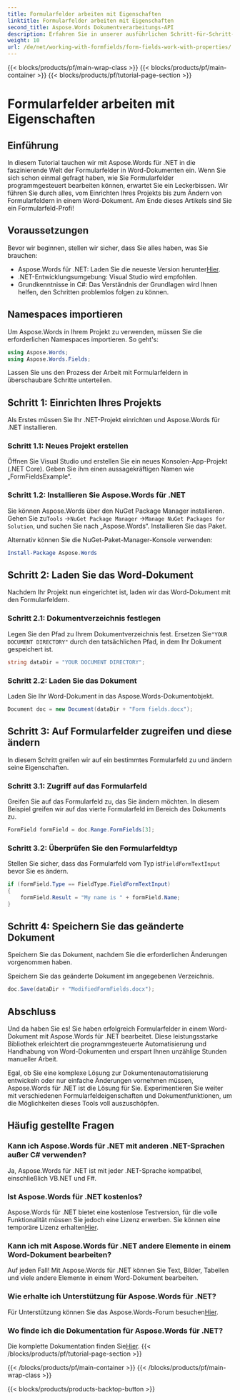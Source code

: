 ```yaml
---
title: Formularfelder arbeiten mit Eigenschaften
linktitle: Formularfelder arbeiten mit Eigenschaften
second_title: Aspose.Words Dokumentverarbeitungs-API
description: Erfahren Sie in unserer ausführlichen Schritt-für-Schritt-Anleitung, wie Sie mit Aspose.Words für .NET Formularfelder in Word-Dokumenten bearbeiten.
weight: 10
url: /de/net/working-with-formfields/form-fields-work-with-properties/
---
```


{{< blocks/products/pf/main-wrap-class >}}
{{< blocks/products/pf/main-container >}}
{{< blocks/products/pf/tutorial-page-section >}}

# Formularfelder arbeiten mit Eigenschaften

## Einführung

In diesem Tutorial tauchen wir mit Aspose.Words für .NET in die faszinierende Welt der Formularfelder in Word-Dokumenten ein. Wenn Sie sich schon einmal gefragt haben, wie Sie Formularfelder programmgesteuert bearbeiten können, erwartet Sie ein Leckerbissen. Wir führen Sie durch alles, vom Einrichten Ihres Projekts bis zum Ändern von Formularfeldern in einem Word-Dokument. Am Ende dieses Artikels sind Sie ein Formularfeld-Profi!

## Voraussetzungen

Bevor wir beginnen, stellen wir sicher, dass Sie alles haben, was Sie brauchen:
-  Aspose.Words für .NET: Laden Sie die neueste Version herunter[Hier](https://releases.aspose.com/words/net/).
- .NET-Entwicklungsumgebung: Visual Studio wird empfohlen.
- Grundkenntnisse in C#: Das Verständnis der Grundlagen wird Ihnen helfen, den Schritten problemlos folgen zu können.

## Namespaces importieren

Um Aspose.Words in Ihrem Projekt zu verwenden, müssen Sie die erforderlichen Namespaces importieren. So geht's:

```csharp
using Aspose.Words;
using Aspose.Words.Fields;
```

Lassen Sie uns den Prozess der Arbeit mit Formularfeldern in überschaubare Schritte unterteilen.

## Schritt 1: Einrichten Ihres Projekts

Als Erstes müssen Sie Ihr .NET-Projekt einrichten und Aspose.Words für .NET installieren.

### Schritt 1.1: Neues Projekt erstellen

Öffnen Sie Visual Studio und erstellen Sie ein neues Konsolen-App-Projekt (.NET Core). Geben Sie ihm einen aussagekräftigen Namen wie „FormFieldsExample“.

### Schritt 1.2: Installieren Sie Aspose.Words für .NET

 Sie können Aspose.Words über den NuGet Package Manager installieren. Gehen Sie zu`Tools` ->`NuGet Package Manager` ->`Manage NuGet Packages for Solution`, und suchen Sie nach „Aspose.Words“. Installieren Sie das Paket.

Alternativ können Sie die NuGet-Paket-Manager-Konsole verwenden:

```powershell
Install-Package Aspose.Words
```

## Schritt 2: Laden Sie das Word-Dokument

Nachdem Ihr Projekt nun eingerichtet ist, laden wir das Word-Dokument mit den Formularfeldern.

### Schritt 2.1: Dokumentverzeichnis festlegen

 Legen Sie den Pfad zu Ihrem Dokumentverzeichnis fest. Ersetzen Sie`"YOUR DOCUMENT DIRECTORY"` durch den tatsächlichen Pfad, in dem Ihr Dokument gespeichert ist.

```csharp
string dataDir = "YOUR DOCUMENT DIRECTORY";
```

### Schritt 2.2: Laden Sie das Dokument

Laden Sie Ihr Word-Dokument in das Aspose.Words-Dokumentobjekt.

```csharp
Document doc = new Document(dataDir + "Form fields.docx");
```

## Schritt 3: Auf Formularfelder zugreifen und diese ändern

In diesem Schritt greifen wir auf ein bestimmtes Formularfeld zu und ändern seine Eigenschaften.

### Schritt 3.1: Zugriff auf das Formularfeld

Greifen Sie auf das Formularfeld zu, das Sie ändern möchten. In diesem Beispiel greifen wir auf das vierte Formularfeld im Bereich des Dokuments zu.

```csharp
FormField formField = doc.Range.FormFields[3];
```

### Schritt 3.2: Überprüfen Sie den Formularfeldtyp

 Stellen Sie sicher, dass das Formularfeld vom Typ ist`FieldFormTextInput` bevor Sie es ändern.

```csharp
if (formField.Type == FieldType.FieldFormTextInput)
{
    formField.Result = "My name is " + formField.Name;
}
```

## Schritt 4: Speichern Sie das geänderte Dokument

Speichern Sie das Dokument, nachdem Sie die erforderlichen Änderungen vorgenommen haben.

Speichern Sie das geänderte Dokument im angegebenen Verzeichnis.

```csharp
doc.Save(dataDir + "ModifiedFormFields.docx");
```

## Abschluss

Und da haben Sie es! Sie haben erfolgreich Formularfelder in einem Word-Dokument mit Aspose.Words für .NET bearbeitet. Diese leistungsstarke Bibliothek erleichtert die programmgesteuerte Automatisierung und Handhabung von Word-Dokumenten und erspart Ihnen unzählige Stunden manueller Arbeit.

Egal, ob Sie eine komplexe Lösung zur Dokumentenautomatisierung entwickeln oder nur einfache Änderungen vornehmen müssen, Aspose.Words für .NET ist die Lösung für Sie. Experimentieren Sie weiter mit verschiedenen Formularfeldeigenschaften und Dokumentfunktionen, um die Möglichkeiten dieses Tools voll auszuschöpfen.

## Häufig gestellte Fragen

### Kann ich Aspose.Words für .NET mit anderen .NET-Sprachen außer C# verwenden?
Ja, Aspose.Words für .NET ist mit jeder .NET-Sprache kompatibel, einschließlich VB.NET und F#.

### Ist Aspose.Words für .NET kostenlos?
Aspose.Words für .NET bietet eine kostenlose Testversion, für die volle Funktionalität müssen Sie jedoch eine Lizenz erwerben. Sie können eine temporäre Lizenz erhalten[Hier](https://purchase.aspose.com/temporary-license/).

### Kann ich mit Aspose.Words für .NET andere Elemente in einem Word-Dokument bearbeiten?
Auf jeden Fall! Mit Aspose.Words für .NET können Sie Text, Bilder, Tabellen und viele andere Elemente in einem Word-Dokument bearbeiten.

### Wie erhalte ich Unterstützung für Aspose.Words für .NET?
 Für Unterstützung können Sie das Aspose.Words-Forum besuchen[Hier](https://forum.aspose.com/c/words/8).

### Wo finde ich die Dokumentation für Aspose.Words für .NET?
 Die komplette Dokumentation finden Sie[Hier](https://reference.aspose.com/words/net/).
{{< /blocks/products/pf/tutorial-page-section >}}

{{< /blocks/products/pf/main-container >}}
{{< /blocks/products/pf/main-wrap-class >}}

{{< blocks/products/products-backtop-button >}}
